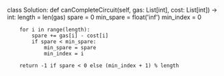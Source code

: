 class Solution:
    def canCompleteCircuit(self, gas: List[int], cost: List[int]) -> int:
        length = len(gas)
        spare = 0
        min_spare = float('inf')
        min_index = 0

        for i in range(length):
            spare += gas[i] - cost[i]
            if spare < min_spare:
                min_spare = spare
                min_index = i

        return -1 if spare < 0 else (min_index + 1) % length